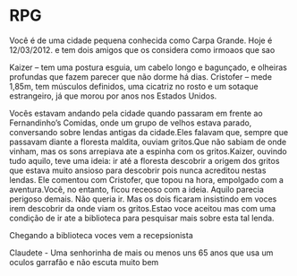 # RPG

Você é de uma cidade pequena conhecida como Carpa Grande. Hoje é 12/03/2012. e tem dois amigos que  os considera como irmoaos que sao 

  Kaizer – tem uma postura esguia, um cabelo longo e bagunçado, e olheiras profundas que fazem parecer que não dorme há dias.
  Cristofer – mede 1,85m, tem músculos definidos, uma cicatriz no rosto e um sotaque estrangeiro, já que morou por anos nos Estados Unidos.

Vocês estavam andando pela cidade quando passaram em frente ao Fernandinho’s Comidas, onde um grupo de velhos estava parado, conversando sobre lendas antigas da cidade.Eles falavam que, sempre que passavam diante a floresta maldita, ouviam gritos.Que não sabiam de onde vinham, mas os sons arrepiava ate a espinha com os gritos.Kaizer, ouvindo tudo aquilo, teve uma ideia: ir até a floresta descobrir a origem dos gritos que estava muito ansioso para descobrir pois nunca acreditou nestas lendas. Ele comentou com Cristofer, que topou na hora, empolgado com a aventura.Você, no entanto, ficou receoso com a ideia. Aquilo parecia perigoso demais. Não queria ir. Mas os dois ficaram insistindo em voces irem descobrir da onde viam os gritos.Estao voce aceitou mas com uma condição de ir ate a biblioteca para pesquisar mais sobre esta tal lenda.

Chegando a biblioteca voces vem a recepsionista 

  Claudete - Uma senhorinha de mais ou menos uns 65 anos que usa um oculos garrafão e não escuta muito bem








